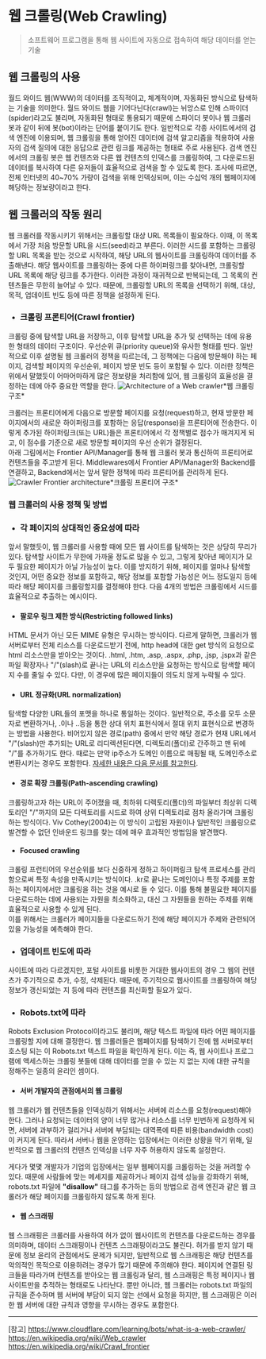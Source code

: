 웹 크롤링(Web Crawling)
===

> 소프트웨어 프로그램을 통해 웹 사이트에 자동으로 접속하여 해당 데이터를 얻는 기술

## 웹 크롤링의 사용

월드 와이드 웹(WWW)의 데이터를 조직적이고, 체계적이며, 자동화된 방식으로 탐색하는 기술을 의미한다.
월드 와이드 웹을 기어다닌다(crawl)는 뉘앙스로 인해 스파이더(spider)라고도 불리며, 자동화된 형태로 통용되기 때문에 스파이더 봇이나 웹 크롤러 봇과 같이 뒤에 봇(bot)이라는 단어를 붙이기도 한다.
일반적으로 각종 사이트에서의 검색 엔진에 이용되며, 웹 크롤링을 통해 얻어진 데이터에 검색 알고리즘을 적용하여 사용자의 검색 질의에 대한 응답으로 관련 링크를 제공하는 형태로 주로 사용된다.
검색 엔진에서의 크롤링 봇은 웹 컨텐츠와 다른 웹 컨텐츠의 인덱스를 크롤링하여, 그 다운로드된 데이터를 복사하여 다른 유저들이 효율적으로 검색을 할 수 있도록 한다. 
조사에 따르면, 전체 인터넷의 40~70% 가량이 검색을 위해 인덱싱되며, 이는 수십억 개의 웹페이지에 해당하는 정보량이라고 한다.

## 웹 크롤러의 작동 원리

웹 크롤러를 작동시키기 위해서는 크롤링할 대상 URL 목록들이 필요하다.
이때, 이 목록에서 가장 처음 방문할 URL을 시드(seed)라고 부른다.
이러한 시드를 포함하는 크롤링할 URL 목록을 받는 것으로 시작하여, 해당 URL의 웹사이트를 크롤링하여 데이터를 추출해낸다.
해당 웹사이트를 크롤링하는 중에 다른 하이퍼링크를 찾아내면, 크롤링할 URL 목록에 해당 링크를 추가한다.
이러한 과정이 재귀적으로 반복되는데, 그 목록의 컨텐츠들은 무한히 늘어날 수 있다.
때문에, 크롤링할 URL의 목록을 선택하기 위해, 대상, 목적, 업데이트 빈도 등에 따른 정책을 설정하게 된다.

- ### 크롤링 프론티어(Crawl frontier)
크롤링 중에 탐색할 URL을 저장하고, 이후 탐색할 URL을 추가 및 선택하는 데에 유용한 형태의 데이터 구조이다.
우선순위 큐(priority queue)와 유사한 형태를 띤다.
일반적으로 이후 설명될 웹 크롤러의 정책을 따르는데, 그 정책에는 다음에 방문해야 하는 페이지, 검색할 페이지의 우선순위, 페이지 방문 빈도 등이 포함될 수 있다.
이러한 정책은 위에서 말했듯이 어마어마하게 많은 정보량을 처리함에 있어, 웹 크롤링의 효율성을 결정하는 데에 아주 중요한 역할을 한다.
![Architecture of a Web crawler](https://upload.wikimedia.org/wikipedia/commons/b/b2/WebCrawlerArchitecture.png "By Lequintanilla - Own work, CC BY-SA 4.0, https://commons.wikimedia.org/w/index.php?curid=56558669")*웹 크롤링 구조*
<!-- By Carlos Castillo = User:ChaTo - Source: PhD. Thesis of Carlos Castillo , image released under GFDL by the author., Public Domain, https://commons.wikimedia.org/w/index.php?curid=32927915 -->
크롤러는 프론티어에게 다음으로 방문할 페이지를 요청(request)하고, 현재 방문한 페이지에서의 새로운 하이퍼링크를 포함하는 응답(response)을 프론티어에 전송한다.
이렇게 추가된 하이퍼링크(또는 URL)들은 프론티어에서 각 정책별로 점수가 매겨지게 되고, 이 점수를 기준으로 새로 방문할 페이지의 우선 순위가 결정된다.\
아래 그림에서는 Frontier API/Manager를 통해 웹 크롤러 봇과 통신하여 프론티어로 컨텐츠들을 주고받게 된다. Middlewares에서 Frontier API/Manager와 Backend를 연결하고, Backend에서는 앞서 말한 정책에 따라 프론티어를 관리하게 된다.
![Crawler Frontier architecture](https://upload.wikimedia.org/wikipedia/commons/0/00/Crawler_frontier_architecture.gif "By Lequintanilla - Own work, CC BY-SA 4.0, https://commons.wikimedia.org/w/index.php?curid=56558669")*크롤링 프론티어 구조*
<!-- By Lequintanilla - Own work, CC BY-SA 4.0, https://commons.wikimedia.org/w/index.php?curid=56558669 -->

### 웹 크롤러의 사용 정책 및 방법

- ### 각 페이지의 상대적인 중요성에 따라
앞서 말했듯이, 웹 크롤러를 사용할 때에 모든 웹 사이트를 탐색하는 것은 상당히 무리가 있다.
탐색할 사이트가 무한에 가까울 정도로 많을 수 있고, 그렇게 찾아낸 페이지가 모두 필요한 페이지가 아닐 가능성이 높다.
이를 방지하기 위해, 페이지를 얼마나 탐색할 것인지, 어떤 중요한 정보를 포함하고, 해당 정보를 포함할 가능성은 어느 정도일지 등에 따라 해당 페이지를 크롤링할지를 결정해야 한다. 다음 4개의 방법은 크롤링에서 시드를 효율적으로 추출하는 예시이다.

  - #### 팔로우 링크 제한 방식(Restricting followed links)
  HTML 문서가 아닌 모든 MIME 유형은 무시하는 방식이다. 다르게 말하면, 크롤러가 웹 서버로부터 전체 리소스를 다운로드받기 전에, http head에 대한 get 방식의 요청으로 html 리소스만을 받아오는 것이다. .html, .htm, .asp, .aspx, .php, .jsp, .jspx과 같은 파일 확장자나 "/"(slash)로 끝나는 URL의 리소스만을 요청하는 방식으로 탐색할 페이지 수를 줄일 수 있다. 다만, 이 경우에 많은 페이지들이 의도치 않게 누락될 수 있다.

  - #### URL 정규화(URL normalization)
  탐색할 다양한 URL들의 포맷을 하나로 통일하는 것이다. 일반적으로, 주소를 모두 소문자로 변환하거나, .이나 ..등을 통한 상대 위치 표현식에서 절대 위치 표현식으로 변경하는 방법을 사용한다. 비어있지 않은 경로(path) 중에서 만약 해당 경로가 현재 URL에서 "/"(slash)만 추가되는 URL로 리디렉션된다면, 디렉토리(폴더)로 간주하고 맨 뒤에 "/"를 추가하기도 한다. 때로는 만약 ip주소가 도메인 이름으로 매핑될 때, 도메인주소로 변환시키는 경우도 포함한다. [자세한 내용은 다음 문서를 참고한다](https://en.wikipedia.org/wiki/URI_normalization).

  - #### 경로 확장 크롤링(Path-ascending crawling)
  크롤링하고자 하는 URL이 주어졌을 때, 최하위 디렉토리(폴더)의 파일부터 최상위 디렉토리인 "/"까지의 모든 디렉토리를 시드로 하여 상위 디렉토리로 점차 올라가며 크롤링하는 방식이다. Viv Cothey(2004)는 이 방식이 고립된 자원이나 일반적인 크롤링으로 발견할 수 없던 인바운드 링크를 찾는 데에 매우 효과적인 방법임을 발견했다.

  - #### Focused crawling
  크롤링 프런티어의 우선순위를 보다 신중하게 정하고 하이퍼링크 탐색 프로세스를 관리함으로써 특정 속성을 만족시키는 방식이다.
  .kr로 끝나는 도메인이나 특정 주제를 포함하는 페이지에서만 크롤링을 하는 것을 예시로 들 수 있다. 이를 통해 불필요한 페이지를 다운로드하는 데에 사용되는 자원을 최소화하고, 대신 그 자원들을 원하는 주제를 위해 효율적으로 사용할 수 있게 된다.\
  이를 위해서는 크롤러가 페이지들을 다운로드하기 전에 해당 페이지가 주제와 관련되어 있을 가능성을 예측해야 한다. 

- ### 업데이트 빈도에 따라
사이트에 따라 다르겠지만, 포털 사이트를 비롯한 거대한 웹사이트의 경우 그 웹의 컨텐츠가 주기적으로 추가, 수정, 삭제된다.
때문에, 주기적으로 웹사이트를 크롤링하여 해당 정보가 갱신되었는 지 등에 따라 컨텐츠를 최신화할 필요가 있다.

- ### **Robots.txt**에 따라
Robots Exclusion Protocol이라고도 불리며, 해당 텍스트 파일에 따라 어떤 페이지를 크롤링할 지에 대해 결정한다.
웹 크롤러들은 웹페이지를 탐색하기 전에 웹 서버로부터 호스팅 되는 이 Robots.txt 텍스트 파일을 확인하게 된다.
이는 즉, 웹 사이트나 프로그램에 액세스하는 크롤링 봇들에 대해 데이터를 얻을 수 있는 지 없는 지에 대한 규칙을 정해주는 일종의 윤리인 셈이다.

  - #### 서버 개발자의 관점에서의 웹 크롤링
  웹 크롤러가 웹 컨텐츠들을 인덱싱하기 위해서는 서버에 리소스를 요청(request)해야 한다.
  그러나 요청되는 데이터의 양이 너무 많거나 리소스를 너무 빈번하게 요청하게 되면, 서버에 과부하가 걸리거나 서버에 부담되는 대역폭에 따른 비용(bandwidth cost)이 커지게 된다.
  따라서 서버나 웹을 운영하는 입장에서는 이러한 상황을 막기 위해, 일반적으로 웹 크롤러의 컨텐츠 인덱싱을 너무 자주 허용하지 않도록 설정한다.

  게다가 몇몇 개발자가 기업의 입장에서는 일부 웹페이지를 크롤링하는 것을 꺼려할 수 있다.
  때문에 사람들에 맞는 메세지를 제공하거나 페이지 검색 성능을 강화하기 위해, robots.txt 파일에 **"disallow"** 태그를 추가하는 등의 방법으로 검색 엔진과 같은 웹 크롤러가 해당 페이지를 크롤링하지 않도록 하게 된다.

  - #### 웹 스크래핑
  웹 스크래핑은 크롤러를 사용하여 허가 없이 웹사이트의 컨텐츠를 다운로드하는 경우를 의미하며, 데이터 스크래핑이나 컨텐츠 스크래핑이라고도 불린다.
  허가를 받지 않기 때문에 정보 윤리의 관점에서도 문제가 되지만, 일반적으로 웹 스크래핑은 해당 컨텐츠를 악의적인 목적으로 이용하려는 경우가 많기 때문에 주의해야 한다.
  페이지에 연결된 링크들을 따라가며 컨텐츠를 받아오는 웹 크롤링과 달리, 웹 스크래핑은 특정 페이지나 웹사이트만을 추적하는 형태로도 나타난다.
  뿐만 아니라, 웹 크롤러는 robots.txt 파일의 규칙을 준수하며 웹 서버에 부담이 되지 않는 선에서 요청을 하지만, 웹 스크래핑은 이러한 웹 서버에 대한 규칙과 영향을 무시하는 경우도 포함한다.

---

[참고]
https://www.cloudflare.com/learning/bots/what-is-a-web-crawler/
https://en.wikipedia.org/wiki/Web_crawler
https://en.wikipedia.org/wiki/Crawl_frontier